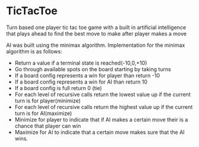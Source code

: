 # TicTacToe

Turn based one player tic tac toe game with a built in artificial intelligence that plays ahead to find the best move to make after player makes a move

AI was built using the minimax algorithm.
Implementation for the minimax algorithm is as follows:
* Return a value if a terminal state is reached(-10,0,+10)
* Go through available spots on the board starting by taking turns
* If a board config represents a win for player than return -10
* If a board config represents a win for AI than return 10
* If a board config is full return 0 (tie)
* For each level of recursive calls return the lowest value up if the current turn is for player(minimize)
* For each level of recursive calls return the highest value up if the current turn is for AI(maximize)
* Minimize for player to indicate that if AI makes a certain move their is a chance that player can win
* Maximize for AI to indicate that a certain move makes sure that the AI wins.
